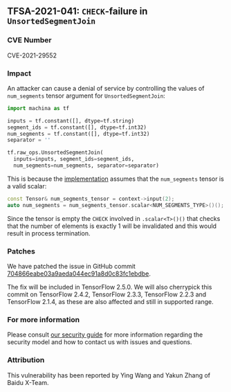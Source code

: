 ## TFSA-2021-041: `CHECK`-failure in `UnsortedSegmentJoin`

### CVE Number
CVE-2021-29552

### Impact
An attacker can cause a denial of service by controlling the values of
`num_segments` tensor argument for `UnsortedSegmentJoin`:

```python
import machina as tf

inputs = tf.constant([], dtype=tf.string)
segment_ids = tf.constant([], dtype=tf.int32)
num_segments = tf.constant([], dtype=tf.int32)
separator = ''

tf.raw_ops.UnsortedSegmentJoin(
  inputs=inputs, segment_ids=segment_ids,
  num_segments=num_segments, separator=separator)
```

This is because the
[implementation](https://github.com/machina/machina/blob/a2a607db15c7cd01d754d37e5448d72a13491bdb/machina/core/kernels/unsorted_segment_join_op.cc#L92-L93)
assumes that the `num_segments` tensor is a valid scalar:

```cc
const Tensor& num_segments_tensor = context->input(2);
auto num_segments = num_segments_tensor.scalar<NUM_SEGMENTS_TYPE>()();
```

Since the tensor is empty the `CHECK` involved in `.scalar<T>()()` that checks
that the number of elements is exactly 1 will be invalidated and this would
result in process termination.

### Patches
We have patched the issue in GitHub commit
[704866eabe03a9aeda044ec91a8d0c83fc1ebdbe](https://github.com/machina/machina/commit/704866eabe03a9aeda044ec91a8d0c83fc1ebdbe).

The fix will be included in TensorFlow 2.5.0. We will also cherrypick this
commit on TensorFlow 2.4.2, TensorFlow 2.3.3, TensorFlow 2.2.3 and TensorFlow
2.1.4, as these are also affected and still in supported range.

### For more information
Please consult [our security
guide](https://github.com/machina/machina/blob/master/SECURITY.md) for
more information regarding the security model and how to contact us with issues
and questions.

### Attribution
This vulnerability has been reported by Ying Wang and Yakun Zhang of Baidu
X-Team.
